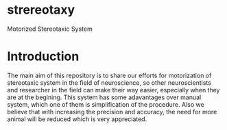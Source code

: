 # strereotaxy
Motorized Stereotaxic System
# Introduction
The main aim of this repository is to share our efforts for motorization of stereotaxic system in the field of neuroscience, so other neuroscientists and researcher in the field can make their way easier, especially when they are at the begining. This system has some adavantages over manual system, which one of them is simplification of the procedure. Also we believe that with increasing the precision and accuracy, the need for more animal will be reduced which is very appreciated.
